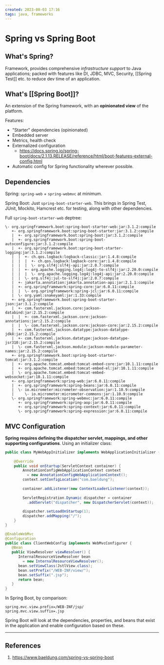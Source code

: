 ```yaml
---
created: 2023-08-03 17:16
tags: java, frameworks
---
```

# Spring vs Spring Boot

## What's Spring?

Framework, provides comprehensive *infrastructure support* to Java applications; packed with features like DI, JDBC, MVC, Security, [[Spring Test]] etc. to reduce dev time of an application.

## What's [[Spring Boot]]?

An extension of the Spring framework, with an **opinionated view** of the platform.

Features:
+ "Starter" dependencies (opinionated)
+ Embedded server
+ Metrics, health check
+ Externalized configuration
	+ https://docs.spring.io/spring-boot/docs/2.1.13.RELEASE/reference/html/boot-features-external-config.html
+ Automatic config for Spring functionality wherever possible.

## Dependencies

Spring: `spring-web` + `spring-webmvc` at minimum.

Spring Boot: Just `spring-boot-starter-web`. This brings in Spring Test, JUnit, Mockito, Hamcrest etc. for testing, along with other dependencies.

Full `spring-boot-starter-web` deptree:

```
\- org.springframework.boot:spring-boot-starter-web:jar:3.1.2:compile
   +- org.springframework.boot:spring-boot-starter:jar:3.1.2:compile
   |  +- org.springframework.boot:spring-boot:jar:3.1.2:compile
   |  +- org.springframework.boot:spring-boot-autoconfigure:jar:3.1.2:compile
   |  +- org.springframework.boot:spring-boot-starter-logging:jar:3.1.2:compile
   |  |  +- ch.qos.logback:logback-classic:jar:1.4.8:compile
   |  |  |  +- ch.qos.logback:logback-core:jar:1.4.8:compile
   |  |  |  \- org.slf4j:slf4j-api:jar:2.0.7:compile
   |  |  +- org.apache.logging.log4j:log4j-to-slf4j:jar:2.20.0:compile
   |  |  |  \- org.apache.logging.log4j:log4j-api:jar:2.20.0:compile
   |  |  \- org.slf4j:jul-to-slf4j:jar:2.0.7:compile
   |  +- jakarta.annotation:jakarta.annotation-api:jar:2.1.1:compile
   |  +- org.springframework:spring-core:jar:6.0.11:compile
   |  |  \- org.springframework:spring-jcl:jar:6.0.11:compile
   |  \- org.yaml:snakeyaml:jar:1.33:compile
   +- org.springframework.boot:spring-boot-starter-json:jar:3.1.2:compile
   |  +- com.fasterxml.jackson.core:jackson-databind:jar:2.15.2:compile
   |  |  +- com.fasterxml.jackson.core:jackson-annotations:jar:2.15.2:compile
   |  |  \- com.fasterxml.jackson.core:jackson-core:jar:2.15.2:compile
   |  +- com.fasterxml.jackson.datatype:jackson-datatype-jdk8:jar:2.15.2:compile
   |  +- com.fasterxml.jackson.datatype:jackson-datatype-jsr310:jar:2.15.2:compile
   |  \- com.fasterxml.jackson.module:jackson-module-parameter-names:jar:2.15.2:compile
   +- org.springframework.boot:spring-boot-starter-tomcat:jar:3.1.2:compile
   |  +- org.apache.tomcat.embed:tomcat-embed-core:jar:10.1.11:compile
   |  +- org.apache.tomcat.embed:tomcat-embed-el:jar:10.1.11:compile
   |  \- org.apache.tomcat.embed:tomcat-embed-websocket:jar:10.1.11:compile
   +- org.springframework:spring-web:jar:6.0.11:compile
   |  +- org.springframework:spring-beans:jar:6.0.11:compile
   |  \- io.micrometer:micrometer-observation:jar:1.10.9:compile
   |     \- io.micrometer:micrometer-commons:jar:1.10.9:compile
   \- org.springframework:spring-webmvc:jar:6.0.11:compile
      +- org.springframework:spring-aop:jar:6.0.11:compile
      +- org.springframework:spring-context:jar:6.0.11:compile
      \- org.springframework:spring-expression:jar:6.0.11:compile
```

## MVC Configuration

**Spring requires defining the dispatcher servlet, mappings, and other supporting configurations**. Using an initializer class:

```java
public class MyWebAppInitializer implements WebApplicationInitializer {
 
    @Override
    public void onStartup(ServletContext container) {
        AnnotationConfigWebApplicationContext context
          = new AnnotationConfigWebApplicationContext();
        context.setConfigLocation("com.baeldung");
 
        container.addListener(new ContextLoaderListener(context));
 
        ServletRegistration.Dynamic dispatcher = container
          .addServlet("dispatcher", new DispatcherServlet(context));
         
        dispatcher.setLoadOnStartup(1);
        dispatcher.addMapping("/");
    }
}

@EnableWebMvc
@Configuration
public class ClientWebConfig implements WebMvcConfigurer { 
   @Bean
   public ViewResolver viewResolver() {
      InternalResourceViewResolver bean
        = new InternalResourceViewResolver();
      bean.setViewClass(JstlView.class);
      bean.setPrefix("/WEB-INF/view/");
      bean.setSuffix(".jsp");
      return bean;
   }
}
```

In Spring Boot, by comparison:

```
spring.mvc.view.prefix=/WEB-INF/jsp/
spring.mvc.view.suffix=.jsp
```

Spring Boot will look at the dependencies, properties, and beans that exist in the application and enable configuration based on these. 

----

## References

1. https://www.baeldung.com/spring-vs-spring-boot